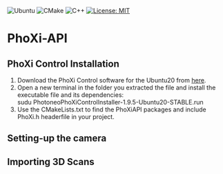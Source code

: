 ![Ubuntu](https://img.shields.io/badge/Ubuntu-E95420?style=for-the-badge&logo=ubuntu&logoColor=white)
![CMake](https://img.shields.io/badge/CMake-%23008FBA.svg?style=for-the-badge&logo=cmake&logoColor=white)
![C++](https://img.shields.io/badge/c++-%2300599C.svg?style=for-the-badge&logo=c%2B%2B&logoColor=white)
[![License: MIT](https://img.shields.io/badge/License-MIT-yellow.svg)](https://opensource.org/licenses/MIT)


# PhoXi-API

## PhoXi Control Installation
  1. Download the PhoXi Control software for the Ubuntu20 from [here](https://www.photoneo.com/de/downloads/phoxi-control).
  2. Open a new terminal in the folder you extracted the file and install the executable file and its dependencies:\
  sudu PhotoneoPhoXiControlInstaller-1.9.5-Ubuntu20-STABLE.run
  3. Use the CMakeLists.txt to find the PhoXiAPI packages and include PhoXi.h headerfile in your project.
  
  


## Setting-up the camera



## Importing 3D Scans
 

